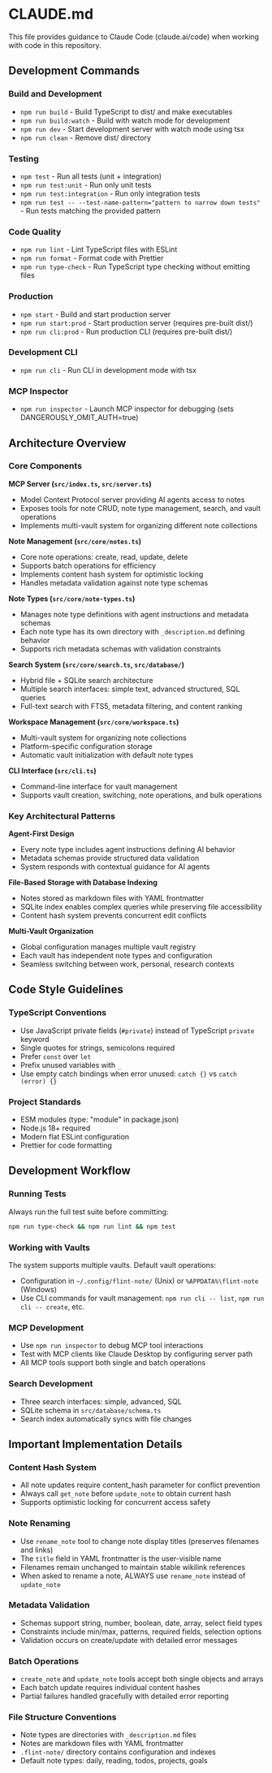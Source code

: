# CLAUDE.md

This file provides guidance to Claude Code (claude.ai/code) when working with code in this repository.

## Development Commands

### Build and Development
- `npm run build` - Build TypeScript to dist/ and make executables
- `npm run build:watch` - Build with watch mode for development
- `npm run dev` - Start development server with watch mode using tsx
- `npm run clean` - Remove dist/ directory

### Testing
- `npm test` - Run all tests (unit + integration)
- `npm run test:unit` - Run only unit tests
- `npm run test:integration` - Run only integration tests
- `npm run test -- --test-name-pattern="pattern to narrow down tests"` - Run tests matching the provided pattern

### Code Quality
- `npm run lint` - Lint TypeScript files with ESLint
- `npm run format` - Format code with Prettier
- `npm run type-check` - Run TypeScript type checking without emitting files

### Production
- `npm start` - Build and start production server
- `npm run start:prod` - Start production server (requires pre-built dist/)
- `npm run cli:prod` - Run production CLI (requires pre-built dist/)

### Development CLI
- `npm run cli` - Run CLI in development mode with tsx

### MCP Inspector
- `npm run inspector` - Launch MCP inspector for debugging (sets DANGEROUSLY_OMIT_AUTH=true)

## Architecture Overview

### Core Components

**MCP Server (`src/index.ts`, `src/server.ts`)**
- Model Context Protocol server providing AI agents access to notes
- Exposes tools for note CRUD, note type management, search, and vault operations
- Implements multi-vault system for organizing different note collections

**Note Management (`src/core/notes.ts`)**
- Core note operations: create, read, update, delete
- Supports batch operations for efficiency
- Implements content hash system for optimistic locking
- Handles metadata validation against note type schemas

**Note Types (`src/core/note-types.ts`)**
- Manages note type definitions with agent instructions and metadata schemas
- Each note type has its own directory with `_description.md` defining behavior
- Supports rich metadata schemas with validation constraints

**Search System (`src/core/search.ts`, `src/database/`)**
- Hybrid file + SQLite search architecture
- Multiple search interfaces: simple text, advanced structured, SQL queries
- Full-text search with FTS5, metadata filtering, and content ranking

**Workspace Management (`src/core/workspace.ts`)**
- Multi-vault system for organizing note collections
- Platform-specific configuration storage
- Automatic vault initialization with default note types

**CLI Interface (`src/cli.ts`)**
- Command-line interface for vault management
- Supports vault creation, switching, note operations, and bulk operations

### Key Architectural Patterns

**Agent-First Design**
- Every note type includes agent instructions defining AI behavior
- Metadata schemas provide structured data validation
- System responds with contextual guidance for AI agents

**File-Based Storage with Database Indexing**
- Notes stored as markdown files with YAML frontmatter
- SQLite index enables complex queries while preserving file accessibility
- Content hash system prevents concurrent edit conflicts

**Multi-Vault Organization**
- Global configuration manages multiple vault registry
- Each vault has independent note types and configuration
- Seamless switching between work, personal, research contexts

## Code Style Guidelines

### TypeScript Conventions
- Use JavaScript private fields (`#private`) instead of TypeScript `private` keyword
- Single quotes for strings, semicolons required
- Prefer `const` over `let`
- Prefix unused variables with `_`
- Use empty catch bindings when error unused: `catch {}` vs `catch (error) {}`

### Project Standards
- ESM modules (type: "module" in package.json)
- Node.js 18+ required
- Modern flat ESLint configuration
- Prettier for code formatting

## Development Workflow

### Running Tests
Always run the full test suite before committing:
```bash
npm run type-check && npm run lint && npm test
```

### Working with Vaults
The system supports multiple vaults. Default vault operations:
- Configuration in `~/.config/flint-note/` (Unix) or `%APPDATA%\flint-note` (Windows)
- Use CLI commands for vault management: `npm run cli -- list`, `npm run cli -- create`, etc.

### MCP Development
- Use `npm run inspector` to debug MCP tool interactions
- Test with MCP clients like Claude Desktop by configuring server path
- All MCP tools support both single and batch operations

### Search Development
- Three search interfaces: simple, advanced, SQL
- SQLite schema in `src/database/schema.ts`
- Search index automatically syncs with file changes

## Important Implementation Details

### Content Hash System
- All note updates require content_hash parameter for conflict prevention
- Always call `get_note` before `update_note` to obtain current hash
- Supports optimistic locking for concurrent access safety

### Note Renaming
- Use `rename_note` tool to change note display titles (preserves filenames and links)
- The `title` field in YAML frontmatter is the user-visible name
- Filenames remain unchanged to maintain stable wikilink references
- When asked to rename a note, ALWAYS use `rename_note` instead of `update_note`

### Metadata Validation
- Schemas support string, number, boolean, date, array, select field types
- Constraints include min/max, patterns, required fields, selection options
- Validation occurs on create/update with detailed error messages

### Batch Operations
- `create_note` and `update_note` tools accept both single objects and arrays
- Each batch update requires individual content hashes
- Partial failures handled gracefully with detailed error reporting

### File Structure Conventions
- Note types are directories with `_description.md` files
- Notes are markdown files with YAML frontmatter
- `.flint-note/` directory contains configuration and indexes
- Default note types: daily, reading, todos, projects, goals

